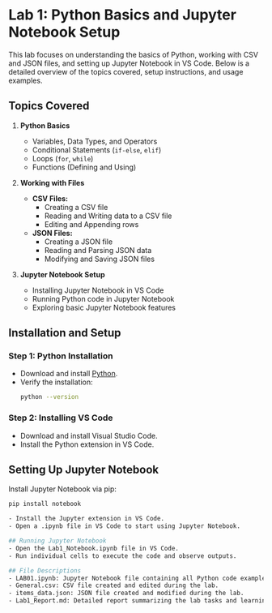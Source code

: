 # Lab 1: Python Basics and Jupyter Notebook Setup

This lab focuses on understanding the basics of Python, working with CSV and JSON files, and setting up Jupyter Notebook in VS Code. Below is a detailed overview of the topics covered, setup instructions, and usage examples.


## Topics Covered
1. **Python Basics**
   - Variables, Data Types, and Operators
   - Conditional Statements (`if-else`, `elif`)
   - Loops (`for`, `while`)
   - Functions (Defining and Using)

2. **Working with Files**
   - **CSV Files:**
     - Creating a CSV file
     - Reading and Writing data to a CSV file
     - Editing and Appending rows
   - **JSON Files:**
     - Creating a JSON file
     - Reading and Parsing JSON data
     - Modifying and Saving JSON files

3. **Jupyter Notebook Setup**
   - Installing Jupyter Notebook in VS Code
   - Running Python code in Jupyter Notebook
   - Exploring basic Jupyter Notebook features
     

## Installation and Setup
### Step 1: Python Installation
- Download and install [Python](https://www.python.org/).
- Verify the installation:
  ```bash
  python --version

### Step 2: Installing VS Code
- Download and install Visual Studio Code.
- Install the Python extension in VS Code.

## Setting Up Jupyter Notebook
Install Jupyter Notebook via pip:
 ```bash
pip install notebook

- Install the Jupyter extension in VS Code.
- Open a .ipynb file in VS Code to start using Jupyter Notebook.

## Running Jupyter Notebook
- Open the Lab1_Notebook.ipynb file in VS Code.
- Run individual cells to execute the code and observe outputs.

## File Descriptions
- LAB01.ipynb: Jupyter Notebook file containing all Python code examples covered in this lab.
- General.csv: CSV file created and edited during the lab.
- items_data.json: JSON file created and modified during the lab.
- Lab1_Report.md: Detailed report summarizing the lab tasks and learnings.
